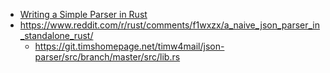 - [Writing a Simple Parser in Rust](https://adriann.github.io/rust_parser.html)
- https://www.reddit.com/r/rust/comments/f1wxzx/a_naive_json_parser_in_standalone_rust/
  - https://git.timshomepage.net/timw4mail/json-parser/src/branch/master/src/lib.rs
